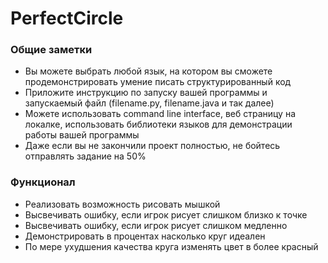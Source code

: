 # PerfectCircle

### **Общие заметки**

- Вы можете выбрать любой язык, на котором вы сможете продемонстрировать умение писать структурированный код
- Приложите инструкцию по запуску вашей программы и запускаемый файл (filename.py, filename.java и так далее)
- Можете использовать command line interface, веб страницу на локалкe, использовать библиотеки языков для демонстрации работы вашей программы
- Даже если вы не закончили проект полностью, не бойтесь отправлять задание на 50%

### **Функционал**

- Реализовать возможность рисовать мышкой
- Высвечивать ошибку, если игрок рисует слишком близко к точке
- Высвечивать ошибку, если игрок рисует слишком медленно
- Демонстрировать в процентах насколько круг идеален
- По мере ухудшения качества круга изменять цвет в более красный

